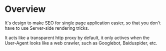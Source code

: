 # Overview

It's design to make SEO for single page application easier, so that you don't have to use Server-side rendering tricks.

It acts like a transparent http proxy by default, it only actives when the User-Agent looks like a web crawler, such as Googlebot, Baiduspider, etc.
